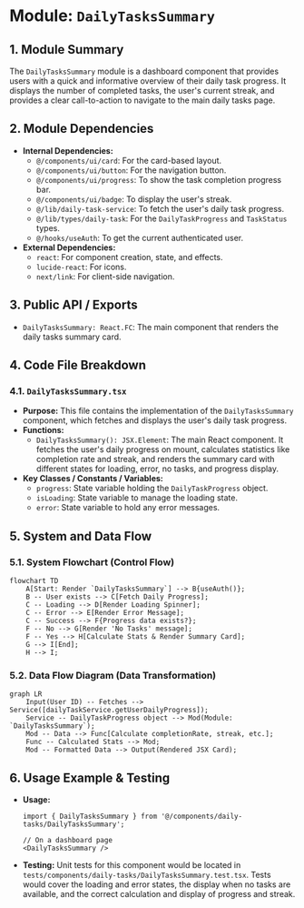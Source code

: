 # Module: `DailyTasksSummary`

## 1. Module Summary

The `DailyTasksSummary` module is a dashboard component that provides users with a quick and informative overview of their daily task progress. It displays the number of completed tasks, the user's current streak, and provides a clear call-to-action to navigate to the main daily tasks page.

## 2. Module Dependencies

* **Internal Dependencies:**
    * `@/components/ui/card`: For the card-based layout.
    * `@/components/ui/button`: For the navigation button.
    * `@/components/ui/progress`: To show the task completion progress bar.
    * `@/components/ui/badge`: To display the user's streak.
    * `@/lib/daily-task-service`: To fetch the user's daily task progress.
    * `@/lib/types/daily-task`: For the `DailyTaskProgress` and `TaskStatus` types.
    * `@/hooks/useAuth`: To get the current authenticated user.
* **External Dependencies:**
    * `react`: For component creation, state, and effects.
    * `lucide-react`: For icons.
    * `next/link`: For client-side navigation.

## 3. Public API / Exports

* `DailyTasksSummary: React.FC`: The main component that renders the daily tasks summary card.

## 4. Code File Breakdown

### 4.1. `DailyTasksSummary.tsx`

* **Purpose:** This file contains the implementation of the `DailyTasksSummary` component, which fetches and displays the user's daily task progress.
* **Functions:**
    * `DailyTasksSummary(): JSX.Element`: The main React component. It fetches the user's daily progress on mount, calculates statistics like completion rate and streak, and renders the summary card with different states for loading, error, no tasks, and progress display.
* **Key Classes / Constants / Variables:**
    * `progress`: State variable holding the `DailyTaskProgress` object.
    * `isLoading`: State variable to manage the loading state.
    * `error`: State variable to hold any error messages.

## 5. System and Data Flow

### 5.1. System Flowchart (Control Flow)

```mermaid
flowchart TD
    A[Start: Render `DailyTasksSummary`] --> B{useAuth()};
    B -- User exists --> C[Fetch Daily Progress];
    C -- Loading --> D[Render Loading Spinner];
    C -- Error --> E[Render Error Message];
    C -- Success --> F{Progress data exists?};
    F -- No --> G[Render 'No Tasks' message];
    F -- Yes --> H[Calculate Stats & Render Summary Card];
    G --> I[End];
    H --> I;
```

### 5.2. Data Flow Diagram (Data Transformation)

```mermaid
graph LR
    Input(User ID) -- Fetches --> Service([dailyTaskService.getUserDailyProgress]);
    Service -- DailyTaskProgress object --> Mod(Module: `DailyTasksSummary`);
    Mod -- Data --> Func[Calculate completionRate, streak, etc.];
    Func -- Calculated Stats --> Mod;
    Mod -- Formatted Data --> Output(Rendered JSX Card);
```

## 6. Usage Example & Testing

* **Usage:**
  ```tsx
  import { DailyTasksSummary } from '@/components/daily-tasks/DailyTasksSummary';

  // On a dashboard page
  <DailyTasksSummary />
  ```
* **Testing:** Unit tests for this component would be located in `tests/components/daily-tasks/DailyTasksSummary.test.tsx`. Tests would cover the loading and error states, the display when no tasks are available, and the correct calculation and display of progress and streak.
